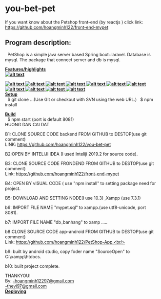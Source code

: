 # you-bet-pet
If you want know about the Petshop front-end (by reactjs )
click link:
https://github.com/hoangminh122/front-end-mypet

<h2><b>Program description:</b></h2>

 &nbsp; PetShop is a simple java server based Spring boot+laravel. Database is mysql. The package that connect server and db is mysql.

<b><u>Features/highlights<br/>
 ![alt text](https://raw.githubusercontent.com/hoangminh122/you-bet-pet/master/pet1.png)
 
 ![alt text](https://raw.githubusercontent.com/hoangminh122/you-bet-pet/master/pet2.png)
 ![alt text](https://raw.githubusercontent.com/hoangminh122/you-bet-pet/master/pet3.png)
 ![alt text](https://raw.githubusercontent.com/hoangminh122/you-bet-pet/master/pet4.png)
 ![alt text](https://raw.githubusercontent.com/hoangminh122/you-bet-pet/master/pet5.png)
 ![alt text](https://raw.githubusercontent.com/hoangminh122/you-bet-pet/master/pet6.png)
 ![alt text](https://raw.githubusercontent.com/hoangminh122/you-bet-pet/master/pet7.png)
 ![alt text](https://raw.githubusercontent.com/hoangminh122/you-bet-pet/master/pet8.png)
 ![alt text](https://raw.githubusercontent.com/hoangminh122/you-bet-pet/master/pet9.png)
 ![alt text](https://raw.githubusercontent.com/hoangminh122/you-bet-pet/master/pet10.png)
 ![alt text](https://raw.githubusercontent.com/hoangminh122/you-bet-pet/master/pet11.png)
 ![alt text](https://raw.githubusercontent.com/hoangminh122/you-bet-pet/master/pet12.png)
 </u></b><br/>
<b><u>Setup</u></b><br/>
 &nbsp; $ git clone ...(Use Git or checkout with SVN using the web URL.)
 &nbsp; $ npm install

<b><u>Build</u></b><br/>
 &nbsp; $ npm start (port is default 8081)<br/>
HUONG DAN CAI DAT<br/>

B1: CLONE SOURCE CODE backend FROM GITHUB to DESTOP(use git comment)<br/>
LINK: https://github.com/hoangminh122/you-bet-pet<br/>

B2:OPEN BY INTELIJI IDEA (I used Inteliji 2019.2 for source code).<br/>

B3: CLONE SOURCE CODE FRONDEND FROM GITHUB to DESTOP(use git comment)<br/>
 Link: https://github.com/hoangminh122/front-end-mypet<br/>

B4: OPEN BY vISUAL CODE ( use "npm install" to setting package need for project.<br/>

B5: DOWNLOAD AND SETTING NODE(I use 10.3) ,Xampp (use 7.3.1)<br/>

b6: IMPORT FILE NAME "mypet.sql" to xampp.(use utf8-unicode, port 8081).<br/>

b7: IMPORT FILE NAME "db_banhang" to xamp .....<br/>

b8:CLONE SOURCE CODE app-android FROM GITHUB to DESTOP(use git comment)<br/>
Link: https://github.com/hoangminh122/PetShop-App.<br/>

b9: built by android studio, copy foder name "SourceOpen" to C:\xampp\htdocs\.<br/>

b10: built project complete.<br/>

THANKYOU!<br/>
By: -hoangminh12297@gmail.com<br/>
    -thevi97@gmail.com<br/>
<b><u>Deploying</u></b><br/>
